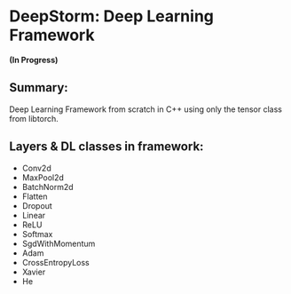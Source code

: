# DeepStorm: Deep Learning Framework
**(In Progress)**
## Summary:
Deep Learning Framework from scratch in C++ using only the tensor class from libtorch.

## Layers & DL classes in framework:
- Conv2d
- MaxPool2d
- BatchNorm2d
- Flatten
- Dropout
- Linear
- ReLU
- Softmax
- SgdWithMomentum
- Adam
- CrossEntropyLoss
- Xavier
- He